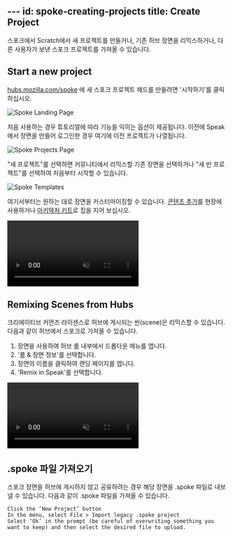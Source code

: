 \---
id: spoke-creating-projects
title: Create Project
---
스포크에서 Scratch에서 새 프로젝트를 만들거나, 기존 허브 장면을 리믹스하거나, 다른 사용자가 보낸 스포크 프로젝트를 가져올 수 있습니다.

## Start a new project

[hubs.mozilla.com/spoke](https://hubs.mozilla.com/spoke) 에 새 스포크 프로젝트 헤드를 만들려면 '시작하기'를 클릭하십시오.

![Spoke Landing Page](../website/static/img/spoke-landing-page.jpeg)

처음 사용하는 경우 튜토리얼에 따라 기능을 익히는 옵션이 제공됩니다. 이전에 Speak에서 장면을 만들어 로그인한 경우 여기에 이전 프로젝트가 나열됩니다.

![Spoke Projects Page](../website/static/img/spoke-projects-page-welcome.jpeg)

"새 프로젝트"를 선택하면 커뮤니티에서 리믹스할 기존 장면을 선택하거나 "새 빈 프로젝트"를 선택하여 처음부터 시작할 수 있습니다.

![Spoke Templates](../website/static/img/spoke-template.jpeg)

여기서부터는 원하는 대로 장면을 커스터마이징할 수 있습니다. [콘텐츠 추가](spoke-adding-scene-content.md)를 현장에 사용하거나 [아키텍처 키트](spoke-architecture-kit.md)로 집을 지어 보십시오.

 <video autoplay loop muted controls >
  <source src="../website/static/img/spoke-rock-kit.mp4" type="video/mp4">
  <img src="../website/static/img/spoke-interface.jpeg" alt="Screenshot of the Spoke Interface">
  Your browser does not support HTML5 video.
</video>


## Remixing Scenes from Hubs

크리에이티브 커먼즈 라이센스로 허브에 게시되는 씬(scene)은 리믹스할 수 있습니다. 다음과 같이 허브에서 스포크로 가져올 수 있습니다.

1. 장면을 사용하여 허브 룸 내부에서 드롭다운 메뉴를 엽니다.
2. '룸 & 장면 정보'를 선택합니다.
3. 장면의 이름을 클릭하여 랜딩 페이지를 엽니다.
4. 'Remix in Speak'를 선택합니다.

 <video autoplay loop muted controls >
  <source src="../website/static/img/hubs-scene-remix.mp4" type="video/mp4">
  <img src="../website/static/img/spoke-scene-remixing.jpeg" alt="Screenshot of the scene remixing screen">
  Your browser does not support HTML5 video.
</video>

## .spoke 파일 가져오기

스포크 장면을 허브에 게시하지 않고 공유하려는 경우 해당 장면을 .spoke 파일로 내보낼 수 있습니다. 다음과 같이 .spoke 파일을 가져올 수 있습니다.

    Click the ‘New Project’ button
    In the menu, select File > Import legacy .spoke project
    Select ‘Ok’ in the prompt (be careful of overwriting something you want to keep) and then select the desired file to upload.

    
